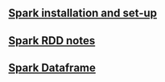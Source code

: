 ## [Spark installation and set-up](https://nbviewer.jupyter.org/github/jeswingeorge/Python-DS-notes/blob/master/Spark/1.Spark_installation.ipynb)

## [Spark RDD notes](https://nbviewer.jupyter.org/github/jeswingeorge/Python-DS-notes/blob/master/Spark/2.Notes-RDDs.ipynb)

## [Spark Dataframe](https://nbviewer.jupyter.org/github/jeswingeorge/Python-DS-notes/blob/master/Spark/3.Notes-Dataframes.ipynb)